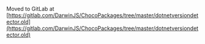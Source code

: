 
Moved to GitLab at [https://gitlab.com/DarwinJS/ChocoPackages/tree/master/dotnetversiondetector.old](https://gitlab.com/DarwinJS/ChocoPackages/tree/master/dotnetversiondetector.old)